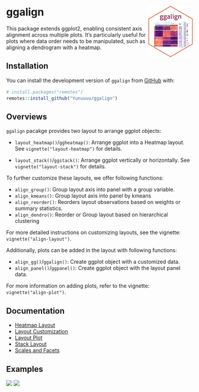 
<!-- README.md is generated from README.Rmd. Please edit that file -->

# ggalign <a href="https://yunuuuu.github.io/ggalign/"><img src="man/figures/logo.png" align="right" height="139" alt="ggalign website" /></a>

This package extends ggplot2, enabling consistent axis alignment across
multiple plots. It’s particularly useful for plots where data order
needs to be manipulated, such as aligning a dendrogram with a heatmap.

## Installation

You can install the development version of `ggalign` from
[GitHub](https://github.com/) with:

``` r
# install.packages("remotes")
remotes::install_github("Yunuuuu/ggalign")
```

## Overviews

`ggalign` pacakge provides two layout to arrange ggplot objects:

- `layout_heatmap()`/`ggheatmap()`: Arrange ggplot into a Heatmap
  layout. See `vignette("layout-heatmap")` for details.

- `layout_stack()`/`ggstack()`: Arrange ggplot vertically or
  horizontally. See `vignette("layout-stack")` for details.

To further customize these layouts, we offer following functions:

- `align_group()`: Group layout axis into panel with a group variable.
- `align_kmeans()`: Group layout axis into panel by kmeans
- `align_reorder()`: Reorders layout observations based on weights or
  summary statistics.
- `align_dendro()`: Reorder or Group layout based on hierarchical
  clustering

For more detailed instructions on customizing layouts, see the vignette:
`vignette("align-layout")`.

Additionally, plots can be added in the layout with following functions:

- `align_gg()`/`ggalign()`: Create ggplot object with a customized data.
- `align_panel()`/`ggpanel()`: Create ggplot object with the layout
  panel data.

For more information on adding plots, refer to the vignette:
`vignette("align-plot")`.

## Documentation

- [Heatmap
  Layout](https://yunuuuu.github.io/ggalign/articles/layout-heatmap.html)
- [Layout
  Customization](https://yunuuuu.github.io/ggalign/articles/align-layout.html)
- [Layout
  Plot](https://yunuuuu.github.io/ggalign/articles/align-plot.html)
- [Stack
  Layout](https://yunuuuu.github.io/ggalign/articles/layout-stack.html)
- [Scales and
  Facets](https://yunuuuu.github.io/ggalign/articles/scales-and-facets.html)

## Examples

![](https://yunuuuu.github.io/ggalign/articles/more-examples_files/figure-html/unnamed-chunk-3-1.png)
![](https://yunuuuu.github.io/ggalign/articles/more-examples_files/figure-html/unnamed-chunk-2-1.png)
